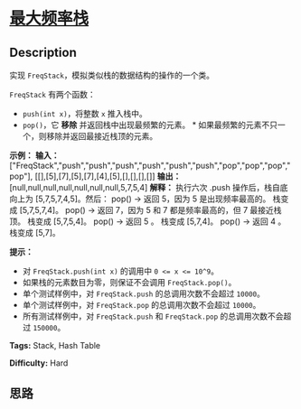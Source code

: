 # [最大频率栈][title]

## Description

实现 `FreqStack`，模拟类似栈的数据结构的操作的一个类。

`FreqStack` 有两个函数：

  * `push(int x)`，将整数 `x` 推入栈中。
  * `pop()`，它 **移除** 并返回栈中出现最频繁的元素。     * 如果最频繁的元素不只一个，则移除并返回最接近栈顶的元素。



**示例：**
            **输入：**    ["FreqStack","push","push","push","push","push","push","pop","pop","pop","pop"],    [[],[5],[7],[5],[7],[4],[5],[],[],[],[]]    **输出：** [null,null,null,null,null,null,null,5,7,5,4]    **解释：**    执行六次 .push 操作后，栈自底向上为 [5,7,5,7,4,5]。然后：        pop() -> 返回 5，因为 5 是出现频率最高的。    栈变成 [5,7,5,7,4]。        pop() -> 返回 7，因为 5 和 7 都是频率最高的，但 7 最接近栈顶。    栈变成 [5,7,5,4]。        pop() -> 返回 5 。    栈变成 [5,7,4]。        pop() -> 返回 4 。    栈变成 [5,7]。    



**提示：**

  * 对 `FreqStack.push(int x)` 的调用中 `0 <= x <= 10^9`。
  * 如果栈的元素数目为零，则保证不会调用  `FreqStack.pop()`。
  * 单个测试样例中，对 `FreqStack.push` 的总调用次数不会超过 `10000`。
  * 单个测试样例中，对 `FreqStack.pop` 的总调用次数不会超过 `10000`。
  * 所有测试样例中，对 `FreqStack.push` 和 `FreqStack.pop` 的总调用次数不会超过 `150000`。




**Tags:** Stack, Hash Table

**Difficulty:** Hard

## 思路

[title]: https://leetcode-cn.com/problems/maximum-frequency-stack
